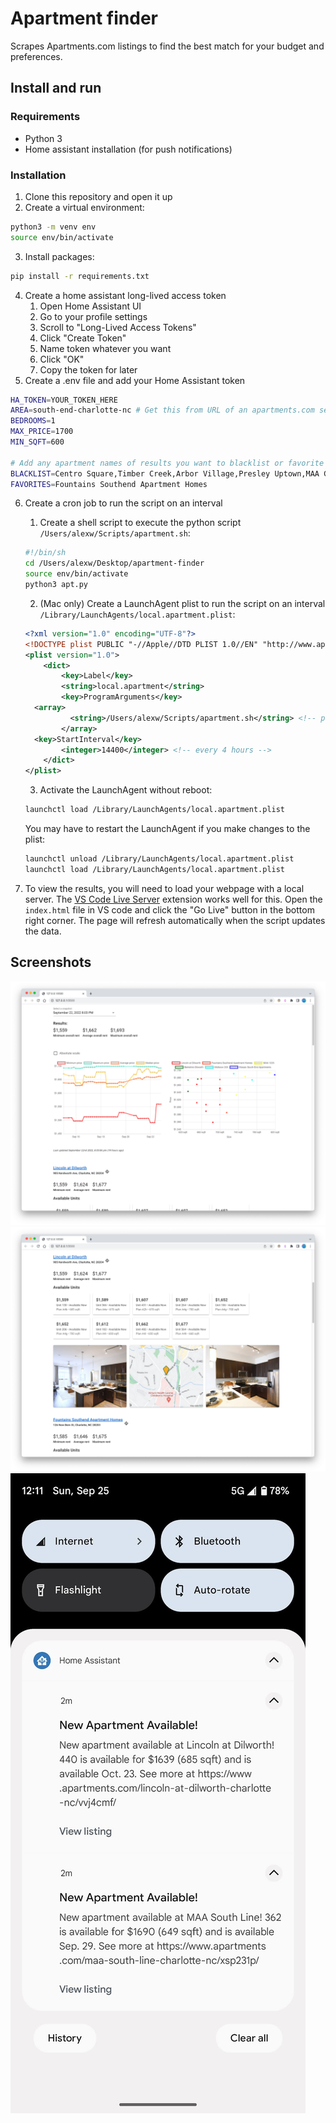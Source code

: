 # Apartment finder
Scrapes Apartments.com listings to find the best match for your budget and preferences.

## Install and run
### Requirements
- Python 3
- Home assistant installation (for push notifications)

### Installation
1. Clone this repository and open it up
2. Create a virtual environment:
```bash
python3 -m venv env
source env/bin/activate
```
3. Install packages:
```bash
pip install -r requirements.txt
```
4. Create a home assistant long-lived access token
    1. Open Home Assistant UI
    2. Go to your profile settings
    3. Scroll to "Long-Lived Access Tokens"
    4. Click "Create Token"
    5. Name token whatever you want
    6. Click "OK"
    7. Copy the token for later
5. Create a .env file and add your Home Assistant token
```bash
HA_TOKEN=YOUR_TOKEN_HERE
AREA=south-end-charlotte-nc # Get this from URL of an apartments.com search
BEDROOMS=1
MAX_PRICE=1700
MIN_SQFT=600

# Add any apartment names of results you want to blacklist or favorite
BLACKLIST=Centro Square,Timber Creek,Arbor Village,Presley Uptown,MAA Gateway,ARIUM FreeMoreWest,Arlo,The Bryant Apartments,The Griff,Gateway West,Asbury Flats 
FAVORITES=Fountains Southend Apartment Homes
```

6. Create a cron job to run the script on an interval
    1. Create a shell script to execute the python script
    `/Users/alexw/Scripts/apartment.sh`:
    ```sh
    #!/bin/sh
    cd /Users/alexw/Desktop/apartment-finder
    source env/bin/activate
    python3 apt.py
    ```

    2. (Mac only) Create a LaunchAgent plist to run the script on an interval
    `/Library/LaunchAgents/local.apartment.plist`:
    ```xml
    <?xml version="1.0" encoding="UTF-8"?>
    <!DOCTYPE plist PUBLIC "-//Apple//DTD PLIST 1.0//EN" "http://www.apple.com/DTDs/PropertyList-1.0.dtd">
    <plist version="1.0">
        <dict>
            <key>Label</key>
            <string>local.apartment</string>
            <key>ProgramArguments</key>
      <array>
              <string>/Users/alexw/Scripts/apartment.sh</string> <!-- path to shell script -->
            </array>
      <key>StartInterval</key>
            <integer>14400</integer> <!-- every 4 hours -->
        </dict>
    </plist>
    ```

    3. Activate the LaunchAgent without reboot:
    ```bash
    launchctl load /Library/LaunchAgents/local.apartment.plist
    ```
    You may have to restart the LaunchAgent if you make changes to the plist:
    ```bash
    launchctl unload /Library/LaunchAgents/local.apartment.plist
    launchctl load /Library/LaunchAgents/local.apartment.plist
    ```

7. To view the results, you will need to load your webpage with a local server. The [VS Code Live Server](https://marketplace.visualstudio.com/items?itemName=ritwickdey.LiveServer) extension works well for this. Open the `index.html` file in VS code and click the "Go Live" button in the bottom right corner. The page will refresh automatically when the script updates the data.

## Screenshots
![Charts](img/charts.png)
![Units](img/units.png)
![Notifications](img/notifs.jpg)
